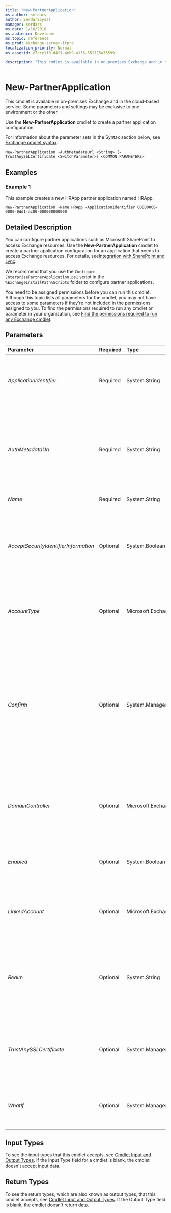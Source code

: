 ```yaml
---
title: "New-PartnerApplication"
ms.author: serdars
author: SerdarSoysal
manager: serdars
ms.date: 1/16/2018
ms.audience: Developer
ms.topic: reference
ms.prod: exchange-server-itpro
localization_priority: Normal
ms.assetid: e7cce1f0-d4f1-4eb9-a136-551725a35599

description: "This cmdlet is available in on-premises Exchange and in the cloud-based service. Some parameters and settings may be exclusive to one environment or the other."
---
```


# New-PartnerApplication

This cmdlet is available in on-premises Exchange and in the cloud-based service. Some parameters and settings may be exclusive to one environment or the other. 
  
Use the **New-PartnerApplication** cmdlet to create a partner application configuration.
  
For information about the parameter sets in the Syntax section below, see [Exchange cmdlet syntax](https://technet.microsoft.com/library/bb123552.aspx). 
  
```
New-PartnerApplication -AuthMetadataUrl <String> [-TrustAnySSLCertificate <SwitchParameter>] <COMMON PARAMETERS>

```

## Examples
<a name="Examples"> </a>

### Example 1

This example creates a new HRApp partner application named HRApp.
  
```
New-PartnerApplication -Name HRApp -ApplicationIdentifier 00000006-0000-0dd1-ac00-000000000000
```

## Detailed Description
<a name="DetailedDescription"> </a>

You can configure partner applications such as Microsoft SharePoint to access Exchange resources. Use the **New-PartnerApplication** cmdlet to create a partner application configuration for an application that needs to access Exchange resources. For details, see[Integration with SharePoint and Lync](https://technet.microsoft.com/library/056b29f6-e0e9-4974-b763-002518857a93.aspx).
  
We recommend that you use the  `Configure-EnterprisePartnerApplication.ps1` script in the `%ExchangeInstallPath%Scripts` folder to configure partner applications.
  
You need to be assigned permissions before you can run this cmdlet. Although this topic lists all parameters for the cmdlet, you may not have access to some parameters if they're not included in the permissions assigned to you. To find the permissions required to run any cmdlet or parameter in your organization, see [Find the permissions required to run any Exchange cmdlet](https://technet.microsoft.com/library/mt432940.aspx).
  
## Parameters
<a name="DetailedDescription"> </a>

|**Parameter**|**Required**|**Type**|**Description**|
|:-----|:-----|:-----|:-----|
| _ApplicationIdentifier_ <br/> |Required  <br/> |System.String  <br/> |The _ApplicationIdentifier_ parameter specifies a unique application identifier for the partner application that uses an authorization server. When specifying a value for the _ApplicationIdentifier_ parameter, you must also use the _UseAuthServer_ parameter. <br/> |
| _AuthMetadataUrl_ <br/> |Required  <br/> |System.String  <br/> |This parameter is available only in on-premises Exchange.  <br/> The _AuthMetadataUrl_ parameter specifies the URL that Exchange can retrieve the AuthMetadata document from for a partner application that doesn't use an authorization server. When specifying the _AuthMetadataUrl_ parameter for a partner application, you can't specify the _ApplicationIdentifier_ and _UseAuthServer_ parameters. <br/> |
| _Name_ <br/> |Required  <br/> |System.String  <br/> |The _Name_ parameter specifies a name for the partner application. <br/> |
| _AcceptSecurityIdentifierInformation_ <br/> |Optional  <br/> |System.Boolean  <br/> |The _AcceptSecurityIdentifierInformation_ parameter specifies whether Exchange should accept security identifiers (SIDs) from another trusted Active Directory forest for the partner application. By default, new partner applications are configured to not accept SIDs from another forest. If you're in deployment with a trusted forest, set the parameter to `$true`.  <br/> |
| _AccountType_ <br/> |Optional  <br/> |Microsoft.Exchange.Data.Directory.SystemConfiguration.SupportedAccountType  <br/> | The _AccountType_parameter specifies the type of Microsoft account that's required for the partner application. Valid values are:  <br/>  `OrganizationalAccount`: This is the default value  <br/>  `ConsumerAccount` <br/> |
| _Confirm_ <br/> |Optional  <br/> |System.Management.Automation.SwitchParameter  <br/> | The _Confirm_ switch specifies whether to show or hide the confirmation prompt. How this switch affects the cmdlet depends on if the cmdlet requires confirmation before proceeding. <br/>  Destructive cmdlets (for example, **Remove-\*** cmdlets) have a built-in pause that forces you to acknowledge the command before proceeding. For these cmdlets, you can skip the confirmation prompt by using this exact syntax: `-Confirm:$false`.  <br/>  Most other cmdlets (for example, **New-\*** and **Set-\*** cmdlets) don't have a built-in pause. For these cmdlets, specifying the _Confirm_ switch without a value introduces a pause that forces you acknowledge the command before proceeding. <br/> |
| _DomainController_ <br/> |Optional  <br/> |Microsoft.Exchange.Data.Fqdn  <br/> |This parameter is available only in on-premises Exchange.  <br/> The _DomainController_ parameter specifies the domain controller that's used by this cmdlet to read data from or write data to Active Directory. You identify the domain controller by its fully qualified domain name (FQDN). For example, `dc01.contoso.com`.  <br/> |
| _Enabled_ <br/> |Optional  <br/> |System.Boolean  <br/> |The _Enabled_ parameter specifies whether the partner application is enabled. By default, new partner applications are enabled. Set the parameter to `$false` to create the application configuration in a disabled state. <br/> |
| _LinkedAccount_ <br/> |Optional  <br/> |Microsoft.Exchange.Configuration.Tasks.UserIdParameter  <br/> |The _LinkedAccount_ parameter specifies a linked Active Directory user account for the application. Exchange evaluates Role Based Access Control (RBAC) permissions for the linked account when authorizing a token used to perform a task. <br/> |
| _Realm_ <br/> |Optional  <br/> |System.String  <br/> |This parameter is available only in on-premises Exchange.  <br/> The _Realm_ parameter specifies a security realm for the partner application. If the token is from a domain that's not an accepted domain, Exchange checks the realm specified in the token. In such a scenario, only tokens with the same realm specified in the partner application can access Exchange resources. <br/> |
| _TrustAnySSLCertificate_ <br/> |Optional  <br/> |System.Management.Automation.SwitchParameter  <br/> |This parameter is available only in on-premises Exchange.  <br/> The _TrustAnySSLCertificate_ switch specifies whether Exchange should trust certificates issued by a certification authority (CA) not trusted by the server. <br/> > [!CAUTION]> We don't recommend using this switch in a production environment.           |
| _WhatIf_ <br/> |Optional  <br/> |System.Management.Automation.SwitchParameter  <br/> |The _WhatIf_ switch simulates the actions of the command. You can use this switch to view the changes that would occur without actually applying those changes. You don't need to specify a value with this switch. <br/> |
   
## Input Types
<a name="InputTypes"> </a>

To see the input types that this cmdlet accepts, see [Cmdlet Input and Output Types](http://go.microsoft.com/fwlink/p/?linkId=616387). If the Input Type field for a cmdlet is blank, the cmdlet doesn't accept input data. 
  
## Return Types
<a name="ReturnTypes"> </a>

To see the return types, which are also known as output types, that this cmdlet accepts, see [Cmdlet Input and Output Types](http://go.microsoft.com/fwlink/p/?linkId=616387). If the Output Type field is blank, the cmdlet doesn't return data. 
  

